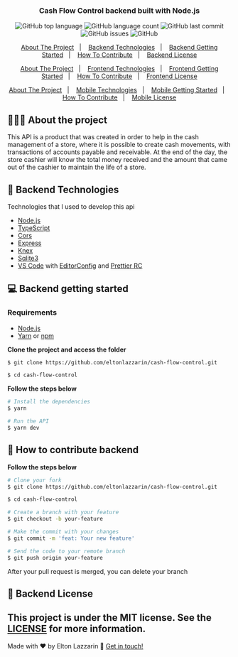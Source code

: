 <h3 align="center">
  Cash Flow Control backend built with Node.js
</h3>

<p align="center">
  <img alt="GitHub top language" src="https://img.shields.io/github/languages/top/eltonlazzarin/cash-flow-control">

  <img alt="GitHub language count" src="https://img.shields.io/github/languages/count/eltonlazzarin/cash-flow-control">

  <img alt="GitHub last commit" src="https://img.shields.io/github/last-commit/eltonlazzarin/cash-flow-control">

  <img alt="GitHub issues" src="https://img.shields.io/github/issues/eltonlazzarin/cash-flow-control">

  <img alt="GitHub" src="https://img.shields.io/github/license/eltonlazzarin/cash-flow-control">
</p>

<p align="center">
  <a href="#-about-the-project">About The Project</a>&nbsp;&nbsp;&nbsp;|&nbsp;&nbsp;&nbsp;
  <a href="#-backend-technologies">Backend Technologies</a>&nbsp;&nbsp;&nbsp;|&nbsp;&nbsp;&nbsp;
  <a href="#-backend-getting-started">Backend Getting Started</a>&nbsp;&nbsp;&nbsp;|&nbsp;&nbsp;&nbsp;
  <a href="#-how-to-contribute-backend">How To Contribute</a>&nbsp;&nbsp;&nbsp;|&nbsp;&nbsp;&nbsp;
  <a href="#-backend-license">Backend License</a>
</p>

<p align="center">
  <a href="#-about-the-project">About The Project</a>&nbsp;&nbsp;&nbsp;|&nbsp;&nbsp;&nbsp;
  <a href="#-frontend-technologies">Frontend Technologies</a>&nbsp;&nbsp;&nbsp;|&nbsp;&nbsp;&nbsp;
  <a href="#-frontend-getting-started">Frontend Getting Started</a>&nbsp;&nbsp;&nbsp;|&nbsp;&nbsp;&nbsp;
  <a href="#-how-to-contribute-frontend">How To Contribute</a>&nbsp;&nbsp;&nbsp;|&nbsp;&nbsp;&nbsp;
  <a href="#-frontend-license">Frontend License</a>
</p>

<p align="center">
  <a href="#-about-the-project">About The Project</a>&nbsp;&nbsp;&nbsp;|&nbsp;&nbsp;&nbsp;
  <a href="#-mobile-technologies">Mobile Technologies</a>&nbsp;&nbsp;&nbsp;|&nbsp;&nbsp;&nbsp;
  <a href="#-mobile-getting-started">Mobile Getting Started</a>&nbsp;&nbsp;&nbsp;|&nbsp;&nbsp;&nbsp;
  <a href="#-how-to-contribute-mobile">How To Contribute</a>&nbsp;&nbsp;&nbsp;|&nbsp;&nbsp;&nbsp;
  <a href="#-mobile-license">Mobile License</a>
</p>

## 👨🏻‍💻 About the project

<p>
This API is a product that was created in order to help in the cash management of a store, where it is possible to create cash movements, with transactions of accounts payable and receivable. At the end of the day, the store cashier will know the total money received and the amount that came out of the cashier to maintain the life of a store.</p>

## 🚀 Backend Technologies

Technologies that I used to develop this api

- [Node.js](https://nodejs.org/en)
- [TypeScript](https://www.typescriptlang.org)
- [Cors](https://github.com/expressjs/cors)
- [Express](https://github.com/expressjs/express)
- [Knex](https://github.com/knex/knex)
- [Sqlite3](https://github.com/sqlite/sqlite)
- [VS Code](https://code.visualstudio.com) with [EditorConfig](https://marketplace.visualstudio.com/items?itemName=EditorConfig.EditorConfig) and [Prettier RC](https://github.com/prettier/prettier)

## 💻 Backend getting started

### Requirements

- [Node.js](https://nodejs.org/en/)
- [Yarn](https://classic.yarnpkg.com/) or [npm](https://www.npmjs.com/)

**Clone the project and access the folder**

```bash
$ git clone https://github.com/eltonlazzarin/cash-flow-control.git

$ cd cash-flow-control
```

**Follow the steps below**

```bash
# Install the dependencies
$ yarn

# Run the API
$ yarn dev
```

## 🤔 How to contribute backend

**Follow the steps below**

```bash
# Clone your fork
$ git clone https://github.com/eltonlazzarin/cash-flow-control.git

$ cd cash-flow-control

# Create a branch with your feature
$ git checkout -b your-feature

# Make the commit with your changes
$ git commit -m 'feat: Your new feature'

# Send the code to your remote branch
$ git push origin your-feature
```

After your pull request is merged, you can delete your branch

## 📝 Backend License

## This project is under the MIT license. See the [LICENSE](https://github.com/eltonlazzarin/cash-flow-control/blob/master/LICENSE) for more information.

Made with ♥ by Elton Lazzarin :wave: [Get in touch!](https://www.linkedin.com/in/eltonlazzarin/)
